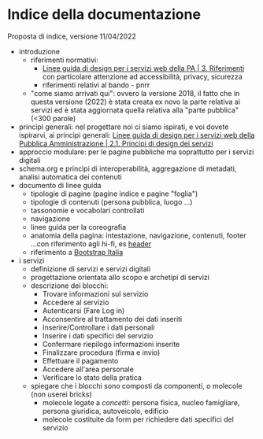 
# Indice della documentazione

Proposta di indice, versione 11/04/2022


* introduzione
	* riferimenti normativi:
		* [Linee guida di design per i servizi web della PA | 3. Riferimenti](https://docs.italia.it/italia/design/lg-design-servizi-web/it/bozza/riferimenti.html)
		  con particolare attenzione ad accessibilità, privacy, sicurezza
		* riferimenti relativi al bando - pnrr
	* "come siamo arrivati qui": ovvero la versione 2018, il fatto che in questa versione (2022) è stata creata ex novo la parte relativa ai servizi ed è stata aggiornata quella relativa alla "parte pubblica" (<300 parole)
* princìpi generali: nel progettare noi ci siamo ispirati, e voi dovete ispirarvi, ai princìpi generali:  [Linee guida di design per i servizi web della Pubblica Amministrazione | 2.1. Principi di design dei servizi](https://docs.italia.it/italia/designers-italia/design-linee-guida-docs/it/stabile/doc/service-design/principi.html)
* approccio modulare: per le pagine pubbliche ma soprattutto per i servizi digitali
* schema.org e princìpi di interoperabilità, aggregazione di metadati, analisi automatica dei contenuti
* documento di linee guida
	* tipologie di pagine (pagine indice e pagine "foglia")
	* tipologie di contenuti (persona pubblica, luogo ...)
	* tassonomie e vocabolari controllati
	* navigazione
	* linee guida per la coreografia
	* anatomia della pagina: intestazione, navigazione, contenuti, footer ...con riferimento agli hi-fi, es [header](https://www.figma.com/file/Kfa8NiMX4BDgJmRZiXxjnY/Siti-Comuni---hi-fi-per-sviluppo?node-id=0%3A67)
	* riferimento a [Bootstrap Italia](https://bootstrap-italia-next-development.vercel.app/)
* i servizi
	* definizione di servizi e servizi digitali
	* progettazione orientata allo scopo e archetipi di servizi
	* descrizione dei blocchi:
		* Trovare informazioni sul servizio
		* Accedere al servizio
		* Autenticarsi (Fare Log in)
		* Acconsentire al trattamento dei dati inseriti
		* Inserire/Controllare i dati personali
		* Inserire i dati specifici del servizio
		* Confermare riepilogo informazioni inserite
		* Finalizzare procedura (firma e invio)
		* Effettuare il pagamento 
		* Accedere all'area personale
		* Verificare lo stato della pratica
	* spiegare che i blocchi sono composti da componenti, o molecole (non userei bricks)
		* molecole legate a *concetti*: persona fisica, nucleo famigliare, persona giuridica, autoveicolo, edificio
		* molecole costituite da form per richiedere dati specifici del servizio

